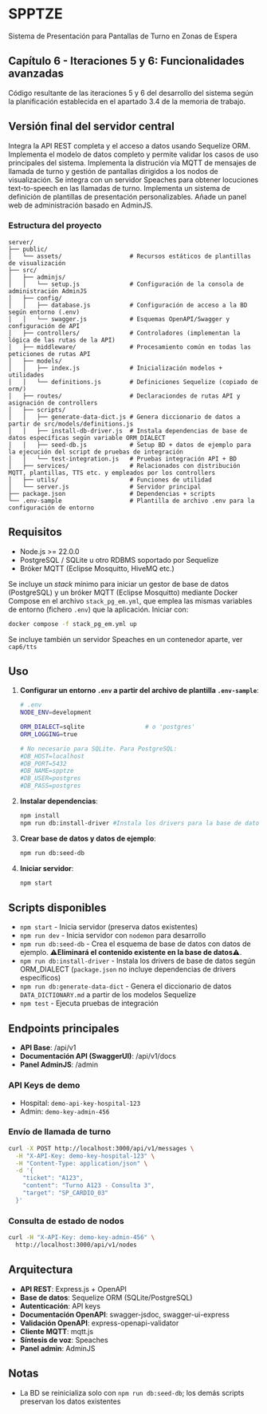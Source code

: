 # SPPTZE
Sistema de Presentación para Pantallas de Turno en Zonas de Espera

## Capítulo 6 - Iteraciones 5 y 6: Funcionalidades avanzadas
Código resultante de las iteraciones 5 y 6 del desarrollo del sistema según la planificación establecida en el apartado 3.4 de la memoria de trabajo.

## Versión final del servidor central
Integra la API REST completa y el acceso a datos usando Sequelize ORM. Implementa el modelo de datos completo y permite validar los casos de uso principales del sistema. Implementa la distrución vía MQTT de mensajes de llamada de turno y gestión de pantallas dirigidos a los nodos de visualización.
Se integra con un servidor Speaches para obtener locuciones text-to-speech en las llamadas de turno. Implementa un sistema de definición de plantillas de presentación personalizables. Añade un panel web de administración basado en AdminJS.

### Estructura del proyecto
```
server/
├── public/
│   └── assets/                   # Recursos estáticos de plantillas de visualización
├── src/
│   ├── adminjs/
│   │   └── setup.js              # Configuración de la consola de administración AdminJS
│   ├── config/
│   │   ├── database.js           # Configuración de acceso a la BD según entorno (.env)
│   │   └── swagger.js            # Esquemas OpenAPI/Swagger y configuración de API
│   ├── controllers/              # Controladores (implementan la lógica de las rutas de la API)
│   ├── middleware/               # Procesamiento común en todas las peticiones de rutas API
│   ├── models/
│   │   ├── index.js              # Inicialización modelos + utilidades
│   │   └── definitions.js        # Definiciones Sequelize (copiado de orm/)
│   ├── routes/                   # Declaraciondes de rutas API y asignación de controllers
│   ├── scripts/
│   │   ├── generate-data-dict.js # Genera diccionario de datos a partir de src/models/definitions.js
│   │   ├── install-db-driver.js  # Instala dependencias de base de datos específicas según variable ORM_DIALECT
│   │   ├── seed-db.js            # Setup BD + datos de ejemplo para la ejecución del script de pruebas de integración
│   │   └── test-integration.js   # Pruebas integración API + BD
│   ├── services/                 # Relacionados con distribución MQTT, plantillas, TTS etc. y empleados por los controllers
│   ├── utils/                    # Funciones de utilidad
│   └── server.js                 # Servidor principal
├── package.json                  # Dependencias + scripts
└── .env-sample                   # Plantilla de archivo .env para la configuración de entorno
```

## Requisitos
- Node.js >= 22.0.0
- PostgreSQL / SQLite u otro RDBMS soportado por Sequelize
- Bróker MQTT (Eclipse Mosquitto, HiveMQ etc.)

Se incluye un *stack* mínimo para iniciar un gestor de base de datos (PostgreSQL) y un bróker MQTT (Eclipse Mosquitto) mediante Docker Compose en el archivo `stack_pg_em.yml`, que emplea las mismas variables de entorno (fichero `.env`) que la aplicación. Iniciar con:
   ```bash
   docker compose -f stack_pg_em.yml up
   ```
Se incluye también un servidor Speaches en un contenedor aparte, ver `cap6/tts`


## Uso
1. **Configurar un entorno `.env` a partir del archivo de plantilla `.env-sample`**:
   ```bash
   # .env
   NODE_ENV=development
   
   ORM_DIALECT=sqlite                 # o 'postgres'
   ORM_LOGGING=true
   
   # No necesario para SQLite. Para PostgreSQL:
   #DB_HOST=localhost
   #DB_PORT=5432
   #DB_NAME=spptze
   #DB_USER=postgres
   #DB_PASS=postgres
   ```

2. **Instalar dependencias**:
   ```bash
   npm install
   npm run db:install-driver #Instala los drivers para la base de datos según ORM_DIALECT
   ```

3. **Crear base de datos y datos de ejemplo**:
   ```bash
   npm run db:seed-db
   ```

4. **Iniciar servidor**:
   ```bash
   npm start
   ```

## Scripts disponibles
- `npm start` - Inicia servidor (preserva datos existentes)
- `npm run dev` - Inicia servidor con `nodemon` para desarrollo
- `npm run db:seed-db` - Crea el esquema de base de datos con datos de ejemplo. ⚠️**Eliminará el contenido existente en la base de datos**⚠️.
- `npm run db:install-driver` - Instala los drivers de base de datos según ORM_DIALECT (`package.json` no incluye dependencias de drivers específicos)
- `npm run db:generate-data-dict` - Genera el diccionario de datos `DATA_DICTIONARY.md` a partir de los modelos Sequelize
- `npm test` - Ejecuta pruebas de integración

## Endpoints principales
- **API Base**: /api/v1
- **Documentación API (SwaggerUI)**: /api/v1/docs
- **Panel AdminJS**: /admin

### API Keys de demo
- Hospital: `demo-api-key-hospital-123`
- Admin: `demo-key-admin-456`

### Envío de llamada de turno
```bash
curl -X POST http://localhost:3000/api/v1/messages \
  -H "X-API-Key: demo-key-hospital-123" \
  -H "Content-Type: application/json" \
  -d '{
    "ticket": "A123",
    "content": "Turno A123 - Consulta 3",
    "target": "SP_CARDIO_03"
  }'
```

### Consulta de estado de nodos
```bash
curl -H "X-API-Key: demo-key-admin-456" \
  http://localhost:3000/api/v1/nodes
```

## Arquitectura
- **API REST**: Express.js + OpenAPI
- **Base de datos**: Sequelize ORM (SQLite/PostgreSQL)
- **Autenticación**: API keys
- **Documentación OpenAPI**: swagger-jsdoc, swagger-ui-express
- **Validación OpenAPI**: express-openapi-validator
- **Cliente MQTT**: mqtt.js
- **Síntesis de voz**: Speaches
- **Panel admin**: AdminJS

## Notas
- La BD se reinicializa solo con `npm run db:seed-db`; los demás scripts preservan los datos existentes
